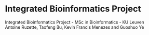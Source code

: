 # Integrated Bioinformatics Project
Integrated Bioinformatics Project - MSc in Bioinformatics - KU Leuven
Antoine Ruzette, Taofeng Bu, Kevin Francis Menezes and Guoshuo Ye
